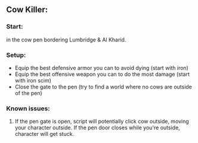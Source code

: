 ## Cow Killer:

### Start:
in the cow pen bordering Lumbridge & Al Kharid.

### Setup:
* Equip the best defensive armor you can to avoid dying (start with iron)
* Equip the best offensive weapon you can to do the most damage (start with iron scim)
* Close the gate to the pen (try to find a world where no cows are outside of the pen)

### Known issues:
1. If the pen gate is open, script will potentially click cow outside, moving your character outside. If the pen door closes while you're outside, character will get stuck.